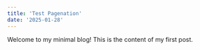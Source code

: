 ```yaml
---
title: 'Test Pagenation'
date: '2025-01-28'
---
```


Welcome to my minimal blog! This is the content of my first post.
